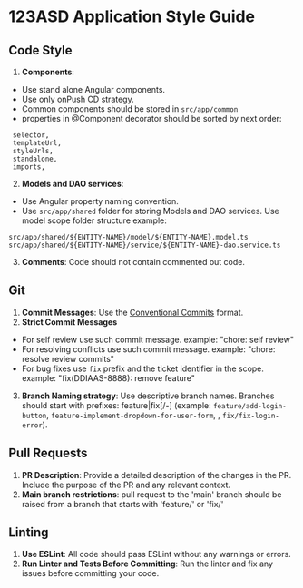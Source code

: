 # 123ASD Application Style Guide

## Code Style

1. **Components**:

- Use stand alone Angular components.
- Use only onPush CD strategy.
- Common components should be stored in `src/app/common`
- properties in @Component decorator should be sorted by next order:

```
 selector,
 templateUrl,
 styleUrls,
 standalone,
 imports,
```

2. **Models and DAO services**:

- Use Angular property naming convention.
- Use `src/app/shared` folder for storing Models and DAO services. Use model scope folder structure example:

```
src/app/shared/${ENTITY-NAME}/model/${ENTITY-NAME}.model.ts
src/app/shared/${ENTITY-NAME}/service/${ENTITY-NAME}-dao.service.ts
```

3. **Comments**: Code should not contain commented out code.

## Git

1. **Commit Messages**: Use the [Conventional Commits](https://www.conventionalcommits.org/) format.
2. **Strict Commit Messages**

- For self review use such commit message. example: "chore: self review"
- For resolving conflicts use such commit message. example: "chore: resolve review commits"
- For bug fixes use `fix` prefix and the ticket identifier in the scope. example: "fix(DDIAAS-8888): remove feature"

3. **Branch Naming strategy**: Use descriptive branch names. Branches should start with prefixes: feature|fix[/-]
   (example: `feature/add-login-button`, `feature-implement-dropdown-for-user-form`, , `fix/fix-login-error`).

## Pull Requests

1. **PR Description**: Provide a detailed description of the changes in the PR. Include the purpose of the PR and any relevant context.
2. **Main branch restrictions**: pull request to the 'main' branch should be raised from a branch that starts with 'feature/' or 'fix/'

## Linting

1. **Use ESLint**: All code should pass ESLint without any warnings or errors.
2. **Run Linter and Tests Before Committing**: Run the linter and fix any issues before committing your code.
